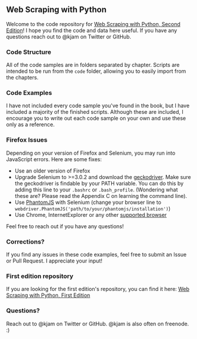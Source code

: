 ## Web Scraping with Python

Welcome to the code repository for [Web Scraping with Python, Second Edition]()! I hope you find the code and data here useful. If you have any questions reach out to @kjam on Twitter or GitHub.

### Code Structure

All of the code samples are in folders separated by chapter. Scripts are intended to be run from the `code` folder, allowing you to easily import from the chapters. 

### Code Examples

I have not included every code sample you've found in the book, but I have included a majority of the finished scripts. Although these are included, I encourage you to write out each code sample on your own and use these only as a reference.

### Firefox Issues

Depending on your version of Firefox and Selenium, you may run into JavaScript errors. Here are some fixes:
 * Use an older version of Firefox
 * Upgrade Selenium to >=3.0.2 and download the [geckodriver](https://github.com/mozilla/geckodriver/releases). Make sure the geckodriver is findable by your PATH variable. You can do this by adding this line to your `.bashrc` or `.bash_profile`. (Wondering what these are? Please read the Appendix C on learning the command line).
 * Use [PhantomJS](http://phantomjs.org/) with Selenium (change your browser line to `webdriver.PhantomJS('path/to/your/phantomjs/installation')`)
 * Use Chrome, InternetExplorer or any other [supported browser](http://www.seleniumhq.org/about/platforms.jsp)

Feel free to reach out if you have any questions!

### Corrections?

If you find any issues in these code examples, feel free to submit an Issue or Pull Request. I appreciate your input!


### First edition repository

If you are looking for the first edition's repository, you can find it here: [Web Scraping with Python, First Edition](https://bitbucket.org/wswp/)

### Questions?

Reach out to @kjam on Twitter or GitHub. @kjam is also often on freenode. :)
